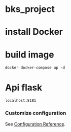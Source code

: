 # bks_project

# install Docker

# build image
```
docker docker-compose up -d
```

# Api flask
```
localhost:8181
```




### Customize configuration
See [Configuration Reference](https://cli.vuejs.org/config/).
